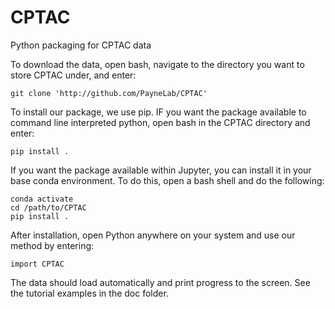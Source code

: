 # CPTAC
Python packaging for CPTAC data

To download the data, open bash, navigate to the directory you want to store CPTAC under, and enter:

```
git clone 'http://github.com/PayneLab/CPTAC'
```

To install our package, we use pip. IF you want the package available to command line interpreted python, open bash in the CPTAC directory and enter:

```
pip install .
```

If you want the package available within Jupyter, you can install it in your base conda environment. To do this, open a bash shell and do the following:
```
conda activate
cd /path/to/CPTAC
pip install .
```

After installation, open Python anywhere on your system and use our method by entering:

```
import CPTAC
```

The data should load automatically and print progress to the screen. See the tutorial examples in the doc folder.
